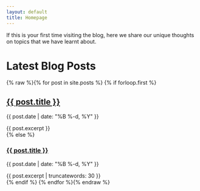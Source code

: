 ```yaml
---
layout: default
title: Homepage
---
```



If this is your first time visiting the blog, here we share our unique thoughts on topics that we have learnt about.

# Latest Blog Posts

<div class="newspaper-layout">
  {% raw %}{% for post in site.posts %}
    {% if forloop.first %}
    <div class="featured-article">
      <h2><a href="{{ post.url | relative_url }}">{{ post.title }}</a></h2>
      <p class="post-meta">{{ post.date | date: "%B %-d, %Y" }}</p>
      {{ post.excerpt }}
    </div>
    {% else %}
    <div class="column-article">
      <h3><a href="{{ post.url | relative_url }}">{{ post.title }}</a></h3>
      <p class="post-meta">{{ post.date | date: "%B %-d, %Y" }}</p>
      {{ post.excerpt | truncatewords: 30 }}
    </div>
    {% endif %}
  {% endfor %}{% endraw %}
</div>